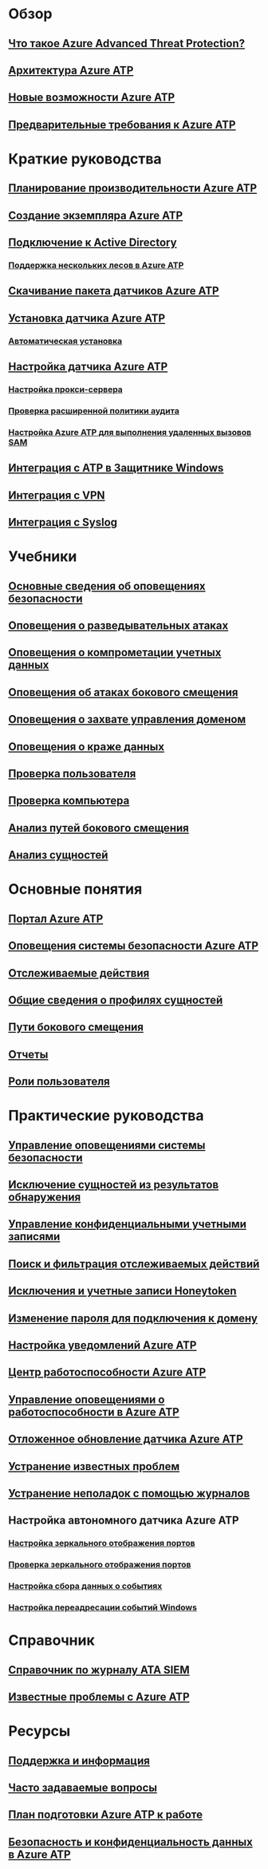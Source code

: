
# Обзор
## [Что такое Azure Advanced Threat Protection?](what-is-atp.md)
## [Архитектура Azure ATP](atp-architecture.md)
## [Новые возможности Azure ATP](atp-whats-new.md)
## [Предварительные требования к Azure ATP](atp-prerequisites.md)
# Краткие руководства
## [Планирование производительности Azure ATP](atp-capacity-planning.md)
## [Создание экземпляра Azure ATP](install-atp-step1.md)
## [Подключение к Active Directory](install-atp-step2.md)
### [Поддержка нескольких лесов в Azure ATP](atp-multi-forest.md)
## [Скачивание пакета датчиков Azure ATP](install-atp-step3.md)
## [Установка датчика Azure ATP](install-atp-step4.md)
### [Автоматическая установка](ATP-silent-installation.md)
## [Настройка датчика Azure ATP](install-atp-step5.md)
### [Настройка прокси-сервера](configure-proxy.md)
### [Проверка расширенной политики аудита](atp-advanced-audit-policy.md)
### [Настройка Azure ATP для выполнения удаленных вызовов SAM](install-atp-step8-samr.md)
## [Интеграция с ATP в Защитнике Windows](integrate-wd-atp.md)
## [Интеграция с VPN](install-atp-step6-vpn.md)
## [Интеграция с Syslog](setting-syslog.md)
# Учебники
## [Основные сведения об оповещениях безопасности](understanding-security-alerts.md)
## [Оповещения о разведывательных атаках](atp-reconnaissance-alerts.md)
## [Оповещения о компрометации учетных данных](atp-compromised-credentials-alerts.md)
## [Оповещения об атаках бокового смещения](atp-lateral-movement-alerts.md)
## [Оповещения о захвате управления доменом](atp-domain-dominance-alerts.md)
## [Оповещения о краже данных](atp-exfiltration-alerts.md)
## [Проверка пользователя](investigate-a-user.md)
## [Проверка компьютера](investigate-a-computer.md)
## [Анализ путей бокового смещения](investigate-lateral-movement-path.md)
## [Анализ сущностей](investigate-entity.md)
# Основные понятия
## [Портал Azure ATP](workspace-portal.md)
## [Оповещения системы безопасности Azure ATP](suspicious-activity-guide.md)
## [Отслеживаемые действия](monitored-activities.md)
## [Общие сведения о профилях сущностей](entity-profiles.md)
## [Пути бокового смещения](use-case-lateral-movement-path.md)
## [Отчеты](reports.md)
## [Роли пользователя](atp-role-groups.md)
# Практические руководства
## [Управление оповещениями системы безопасности](working-with-suspicious-activities.md)
## [Исключение сущностей из результатов обнаружения](excluding-entities-from-detections.md)
## [Управление конфиденциальными учетными записями](sensitive-accounts.md)
## [Поиск и фильтрация отслеживаемых действий](atp-activities-search.md)
## [Исключения и учетные записи Honeytoken](install-atp-step7.md)
## [Изменение пароля для подключения к домену](modifying-atp-config-dcpassword.md)
## [Настройка уведомлений Azure ATP](notifications.md)
## [Центр работоспособности Azure ATP](atp-health-center.md)
## [Управление оповещениями о работоспособности в Azure ATP](monitoring-alerts.md)
## [Отложенное обновление датчика Azure ATP](sensor-update.md)
## [Устранение известных проблем](troubleshooting-atp-known-issues.md)
## [Устранение неполадок с помощью журналов](troubleshooting-atp-using-logs.md)
## Настройка автономного датчика Azure ATP
### [Настройка зеркального отображения портов](configure-port-mirroring.md)
### [Проверка зеркального отображения портов](validate-port-mirroring.md)
### [Настройка сбора данных о событиях](configure-event-collection.md)
### [Настройка переадресации событий Windows](configure-event-forwarding.md)
# Справочник
## [Справочник по журналу ATA SIEM](cef-format-sa.md)
## [Известные проблемы с Azure ATP](known-issues.md)
# Ресурсы
## [Поддержка и информация](atp-support.md)
## [Часто задаваемые вопросы](atp-technical-faq.md)
## [План подготовки Azure ATP к работе](atp-resources.md)
## [Безопасность и конфиденциальность данных в Azure ATP](atp-privacy-compliance.md)
